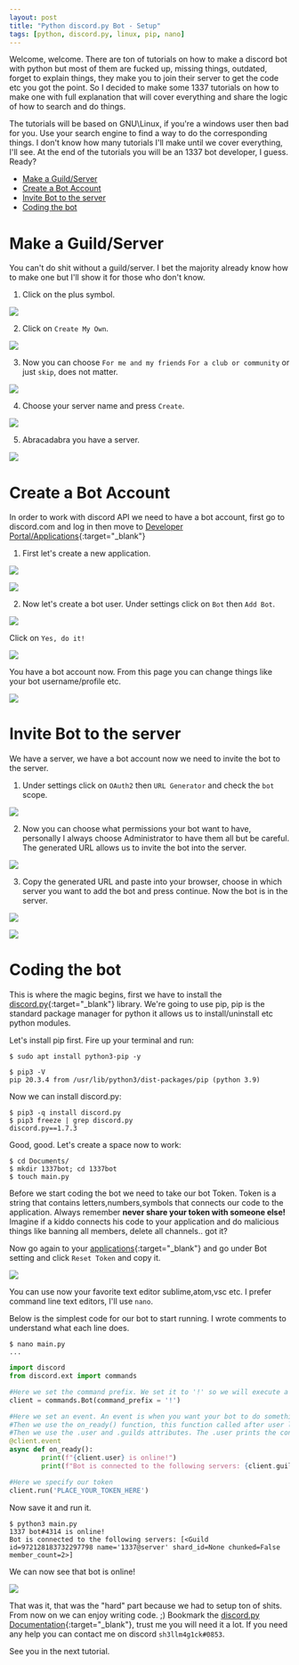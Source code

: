 ```yaml
---
layout: post
title: "Python discord.py Bot - Setup"
tags: [python, discord.py, linux, pip, nano]
---
```


Welcome, welcome. There are ton of tutorials on how to make a discord bot with python but most of them are fucked up, missing things, outdated, forget to explain things, they make you to join their server to get the code etc you got the point. So I decided to make some 1337 tutorials on how to make one with full explanation that will cover everything and share the logic of how to search and do things. 

The tutorials will be based on GNU\Linux, if you're a windows user then bad for you. Use your search engine to find a way to do the corresponding things.
I don't know how many tutorials I'll make until we cover everything, I'll see. At the end of the tutorials you will be an 1337 bot developer, I guess. Ready?

* [Make a Guild/Server](#make-a-guildserver)
* [Create a Bot Account](#create-a-bot-account)
* [Invite Bot to the server](#invite-bot-to-the-server)
* [Coding the bot](#coding-the-bot)

# Make a Guild/Server

You can't do shit without a guild/server. I bet the majority already know how to make one but I'll show it for those who don't know.

1) Click on the plus symbol.

![](https://raw.githubusercontent.com/sh3llm4g1ck/sh3llm4g1ck.github.io/main/_posts/python-discord.py-bot-setup/images/1.png)

2) Click on `Create My Own`.

![](https://raw.githubusercontent.com/sh3llm4g1ck/sh3llm4g1ck.github.io/main/_posts/python-discord.py-bot-setup/images/2.png)

3) Now you can choose `For me and my friends` `For a club or community` or just `skip`, does not matter.

![](https://raw.githubusercontent.com/sh3llm4g1ck/sh3llm4g1ck.github.io/main/_posts/python-discord.py-bot-setup/images/3.png)

4) Choose your server name and press `Create`.

![](https://raw.githubusercontent.com/sh3llm4g1ck/sh3llm4g1ck.github.io/main/_posts/python-discord.py-bot-setup/images/4.png)

5) Abracadabra you have a server.

![](https://raw.githubusercontent.com/sh3llm4g1ck/sh3llm4g1ck.github.io/main/_posts/python-discord.py-bot-setup/images/5.png)

# Create a Bot Account

In order to work with discord API we need to have a bot account, first go to discord.com and log in then move to [Developer Portal/Applications](https://discord.com/developers/applications){:target="_blank"}

1) First let's create a new application.

![](https://raw.githubusercontent.com/sh3llm4g1ck/sh3llm4g1ck.github.io/main/_posts/python-discord.py-bot-setup/images/6.png)

![](https://raw.githubusercontent.com/sh3llm4g1ck/sh3llm4g1ck.github.io/main/_posts/python-discord.py-bot-setup/images/7.png)

2) Now let's create a bot user. Under settings click on `Bot` then `Add Bot`.

![](https://raw.githubusercontent.com/sh3llm4g1ck/sh3llm4g1ck.github.io/main/_posts/python-discord.py-bot-setup/images/8.png)

Click on `Yes, do it!`

![](https://raw.githubusercontent.com/sh3llm4g1ck/sh3llm4g1ck.github.io/main/_posts/python-discord.py-bot-setup/images/9.png)

You have a bot account now. From this page you can change things like your bot username/profile etc.

![](https://raw.githubusercontent.com/sh3llm4g1ck/sh3llm4g1ck.github.io/main/_posts/python-discord.py-bot-setup/images/10.png)

# Invite Bot to the server

We have a server, we have a bot account now we need to invite the bot to the server.

1) Under settings click on `OAuth2` then `URL Generator` and check the `bot` scope.

![](https://raw.githubusercontent.com/sh3llm4g1ck/sh3llm4g1ck.github.io/main/_posts/python-discord.py-bot-setup/images/11.png)

2) Now you can choose what permissions your bot want to have, personally I always choose Administrator to have them all but be careful. The generated URL allows us to invite the bot into the server.

![](https://raw.githubusercontent.com/sh3llm4g1ck/sh3llm4g1ck.github.io/main/_posts/python-discord.py-bot-setup/images/12.png)

3) Copy the generated URL and paste into your browser, choose in which server you want to add the bot and press continue. Now the bot is in the server.

![](https://raw.githubusercontent.com/sh3llm4g1ck/sh3llm4g1ck.github.io/main/_posts/python-discord.py-bot-setup/images/13.png)

![](https://raw.githubusercontent.com/sh3llm4g1ck/sh3llm4g1ck.github.io/main/_posts/python-discord.py-bot-setup/images/14.png)

# Coding the bot

Τhis is where the magic begins, first we have to install the [discord.py](https://github.com/Rapptz/discord.py){:target="_blank"} library. We're going to use pip, pip is the standard package manager for python it allows us to install/uninstall etc python modules.

Let's install pip first. Fire up your terminal and run:

```
$ sudo apt install python3-pip -y
```

```
$ pip3 -V
pip 20.3.4 from /usr/lib/python3/dist-packages/pip (python 3.9)
```

Now we can install discord.py:

```
$ pip3 -q install discord.py
$ pip3 freeze | grep discord.py
discord.py==1.7.3
```

Good, good. Let's create a space now to work:

```
$ cd Documents/
$ mkdir 1337bot; cd 1337bot
$ touch main.py
```

Before we start coding the bot we need to take our bot Token. Token is a string that contains letters,numbers,symbols that connects our code to the application. Always remember **never share your token with someone else!** Imagine if a kiddo connects his code to your application and do malicious things like banning all members, delete all channels.. got it? 

Now go again to your [applications](https://discord.com/developers/applications){:target="_blank"} and go under Bot setting and click `Reset Token` and copy it.

![](https://raw.githubusercontent.com/sh3llm4g1ck/sh3llm4g1ck.github.io/main/_posts/python-discord.py-bot-setup/images/15.png)

You can use now your favorite text editor sublime,atom,vsc etc. I prefer command line text editors, I'll use `nano`.

Below is the simplest code for our bot to start running. I wrote comments to understand what each line does.

```
$ nano main.py
...
```

```python
import discord
from discord.ext import commands

#Here we set the command prefix. We set it to '!' so we will execute a command this way '!testcommand'
client = commands.Bot(command_prefix = '!')

#Here we set an event. An event is when you want your bot to do something when a event happens like when a member join/leave the server etc 
#Then we use the on_ready() function, this function called after user login successfully 
#Then we use the .user and .guilds attributes. The .user prints the connected user (our bot) and the .guilds prints the servers that the bot is member of
@client.event
async def on_ready():
        print(f"{client.user} is online!")
        print(f"Bot is connected to the following servers: {client.guilds}")

#Here we specify our token
client.run('PLACE_YOUR_TOKEN_HERE')
```

Now save it and run it.

```
$ python3 main.py 
1337 bot#4314 is online!
Bot is connected to the following servers: [<Guild id=972128183732297798 name='1337@server' shard_id=None chunked=False member_count=2>]
```

We can now see that bot is online!

![](https://raw.githubusercontent.com/sh3llm4g1ck/sh3llm4g1ck.github.io/main/_posts/python-discord.py-bot-setup/images/16.png)

That was it, that was the "hard" part because we had to setup ton of shits. From now on we can enjoy writing code. ;)
Bookmark the [discord.py Documentation](https://discordpy.readthedocs.io/en/latest/){:target="_blank"}, trust me you will need it a lot.
If you need any help you can contact me on discord `sh3llm4g1ck#0853`.

See you in the next tutorial.
